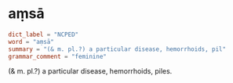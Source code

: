 # aṃsā

``` toml
dict_label = "NCPED"
word = "aṃsā"
summary = "(& m. pl.?) a particular disease, hemorrhoids, pil"
grammar_comment = "feminine"
```

(& m. pl.?) a particular disease, hemorrhoids, piles.

